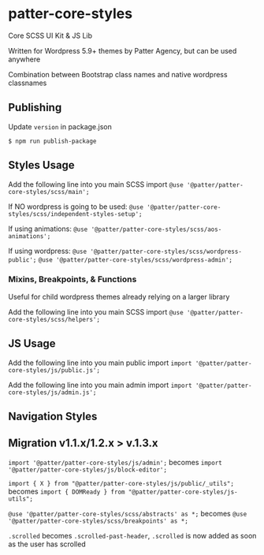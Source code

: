 # patter-core-styles

Core SCSS UI Kit & JS Lib

Written for Wordpress 5.9+ themes by Patter Agency, but can be used anywhere

Combination between Bootstrap class names and native wordpress classnames

## Publishing

Update `version` in package.json

`$ npm run publish-package`

## Styles Usage

Add the following line into you main SCSS import
`@use '@patter/patter-core-styles/scss/main';`

If NO wordpress is going to be used:
`@use '@patter/patter-core-styles/scss/independent-styles-setup';`

If using animations:
`@use '@patter/patter-core-styles/scss/aos-animations';`

If using wordpress:
`@use '@patter/patter-core-styles/scss/wordpress-public';`
`@use '@patter/patter-core-styles/scss/wordpress-admin';`

### Mixins, Breakpoints, & Functions

Useful for child wordpress themes already relying on a larger library

Add the following line into you main SCSS import
`@use '@patter/patter-core-styles/scss/helpers';`

## JS Usage

Add the following line into you main public import
`import '@patter/patter-core-styles/js/public.js';`

Add the following line into you main admin import
`import '@patter/patter-core-styles/js/admin.js';`

## Navigation Styles

## Migration v1.1.x/1.2.x > v.1.3.x

`import '@patter/patter-core-styles/js/admin';` becomes `import '@patter/patter-core-styles/js/block-editor';`

`import { X } from "@patter/patter-core-styles/js/public/_utils";` becomes `import { DOMReady } from "@patter/patter-core-styles/js-utils";`

`@use '@patter/patter-core-styles/scss/abstracts' as *;` becomes `@use '@patter/patter-core-styles/scss/breakpoints' as *;`

`.scrolled` becomes `.scrolled-past-header`, `.scrolled` is now added as soon as the user has scrolled
